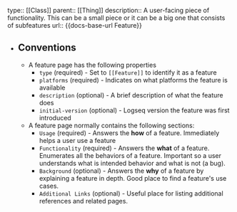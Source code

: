 type:: [[Class]]
parent:: [[Thing]]
description:: A user-facing piece of functionality. This can be a small piece or it can be a big one that consists of subfeatures
url:: {{docs-base-url Feature}}

- ## Conventions
	- A feature page has the following properties
		- `type` (required) - Set to `[[Feature]]` to identify it as a feature
		- `platforms` (required) - Indicates on what platforms the feature is available
		- `description` (optional) - A brief description of what the feature does
		- `initial-version` (optional) - Logseq version the feature was first introduced
	- A feature page normally contains the following sections:
		- `Usage` (required) - Answers the **how** of a feature. Immediately helps a user use a feature
		- `Functionality` (required) - Answers the **what** of a feature. Enumerates all the behaviors of a feature. Important so a user understands what is intended behavior and what is not (a bug).
		- `Background` (optional) - Answers the **why** of a feature by explaining a feature in depth. Good place to find a feature's use cases.
		- `Additional Links` (optional) - Useful place for listing additional references and related pages.
